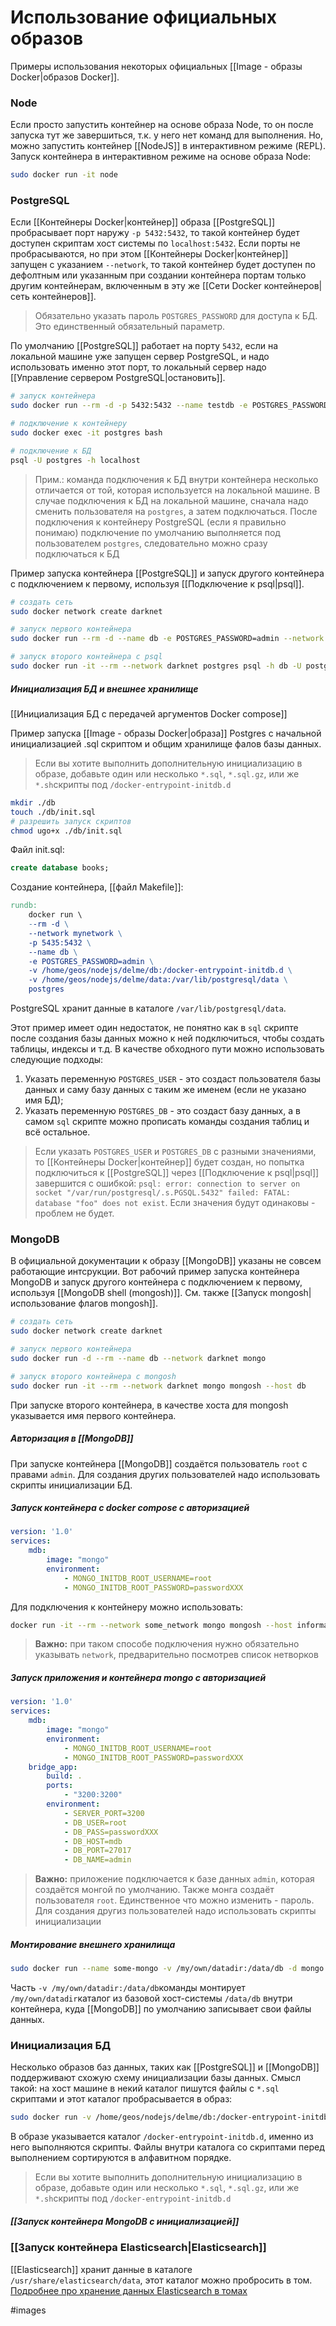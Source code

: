 # Использование официальных образов

Примеры использования некоторых официальных [[Image - образы Docker|образов Docker]].

### Node
Если просто запустить контейнер на основе образа Node, то он после запуска тут же завершиться, т.к. у него нет команд для выполнения. Но, можно запустить контейнер  [[NodeJS]] в интерактивном режиме (REPL).
Запуск контейнера в интерактивном режиме на основе образа Node:
```bash
sudo docker run -it node
```

### PostgreSQL

Если [[Контейнеры Docker|контейнер]]  образа [[PostgreSQL]] пробрасывает порт наружу `-p 5432:5432`, то такой контейнер будет доступен скриптам хост системы по `localhost:5432`. Если порты не пробрасываются, но при этом [[Контейнеры Docker|контейнер]] запущен с указанием `--network`, то такой контейнер будет доступен по дефолтным или указанным при создании контейнера портам только другим контейнерам, включенным в эту же [[Сети Docker контейнеров|сеть контейнеров]].

>Обязательно указать пароль `POSTGRES_PASSWORD` для доступа к БД. Это единственный обязательный параметр.


По умолчанию [[PostgreSQL]] работает на порту `5432`, если на локальной машине уже запущен сервер PostgreSQL, и надо использовать именно этот порт, то локальный сервер надо [[Управление сервером PostgreSQL|остановить]]. 
```bash
# запуск контейнера
sudo docker run --rm -d -p 5432:5432 --name testdb -e POSTGRES_PASSWORD=secretpass postgres

# подключение к контейнеру
sudo docker exec -it postgres bash

# подключение к БД
psql -U postgres -h localhost
```

>Прим.: команда подключения к БД внутри контейнера несколько отличается от той, которая используется на локальной машине. В случае подключения к БД на локальной машине, сначала надо сменить пользователя на `postgres`, а затем подключаться. После подключения к контейнеру PostgreSQL (если я правильно понимаю) подключение по умолчанию выполняется под пользователем `postgres`, следовательно можно сразу подключаться к БД

Пример запуска контейнера [[PostgreSQL]] и запуск другого контейнера с подключением к первому, используя [[Подключение к psql|psql]].

```bash
# создать сеть
sudo docker network create darknet

# запуск первого контейнера
sudo docker run --rm -d --name db -e POSTGRES_PASSWORD=admin --network darknet postgres

# запуск второго контейнера с psql
sudo docker run -it --rm --network darknet postgres psql -h db -U postgres
```

##### Инициализация БД и внешнее хранилище

[[Инициализация БД с передачей аргументов Docker compose]]

Пример запуска [[Image - образы Docker|образа]] Postgres с начальной инициализацией .sql скриптом и общим хранилище фалов базы данных.

>Если вы хотите выполнить дополнительную инициализацию в образе, добавьте один или несколько `*.sql`, `*.sql.gz`, или же `*.sh`скрипты под `/docker-entrypoint-initdb.d`

```bash
mkdir ./db
touch ./db/init.sql
# разрешить запуск скриптов
chmod ugo+x ./db/init.sql
```

Файл init.sql:
```sql
create database books;
```

Создание контейнера, [[файл Makefile]]:
```Makefile
rundb:
	docker run \
	--rm -d \
	--network mynetwork \
	-p 5435:5432 \
	--name db \
	-e POSTGRES_PASSWORD=admin \
	-v /home/geos/nodejs/delme/db:/docker-entrypoint-initdb.d \
	-v /home/geos/nodejs/delme/data:/var/lib/postgresql/data \
	postgres
```

PostgreSQL хранит данные в каталоге `/var/lib/postgresql/data`.

Этот пример имеет один недостаток, не понятно как в `sql` скрипте после создания базы данных можно к ней подключиться, чтобы создать таблицы, индексы и т.д. В качестве обходного пути можно использовать следующие подходы:
1. Указать переменную `POSTGRES_USER` - это создаст пользователя базы данных и саму базу данных с таким же именем (если не указано имя БД);
2. Указать переменную `POSTGRES_DB` - это создаст базу данных, а в самом `sql` скрипте можно прописать команды создания таблиц и всё остальное.

>Если указать `POSTGRES_USER` и `POSTGRES_DB` с разными значениями, то [[Контейнеры Docker|контейнер]] будет создан, но попытка подключиться к [[PostgreSQL]] через [[Подключение к psql|psql]] завершится с ошибкой: `psql: error: connection to server on socket "/var/run/postgresql/.s.PGSQL.5432" failed: FATAL:  database "foo" does not exist`. Если значения будут одинаковы - проблем не будет.

### MongoDB

В официальной документации к образу [[MongoDB]] указаны не совсем работающие интсрукции. Вот рабочий пример запуска контейнера MongoDB и запуск другого контейнера с подключением к первому, используя [[MongoDB shell (mongosh)]]. Cм. также [[Запуск mongosh|использование флагов mongosh]].

```bash
# создать сеть
sudo docker network create darknet

# запуск первого контейнера
sudo docker run -d --rm --name db --network darknet mongo

# запуск второго контейнера с mongosh
sudo docker run -it --rm --network darknet mongo mongosh --host db
```

При запуске второго контейнера, в качестве хоста для mongosh указывается имя первого контейнера.


##### Авторизация  в [[MongoDB]]
При запуске контейнера [[MongoDB]] создаётся пользователь `root` с правами `admin`. Для создания других пользователей надо использовать скрипты инициализации БД.

##### Запуск контейнера с docker compose с авторизацией
```yml
version: '1.0'
services:
	mdb:
		image: "mongo"
		environment:
			- MONGO_INITDB_ROOT_USERNAME=root
			- MONGO_INITDB_ROOT_PASSWORD=passwordXXX
```

Для подключения к контейнеру можно использовать:
```bash
docker run -it --rm --network some_network mongo mongosh --host informator-db-1 --username root --password passwordXXX
```

> **Важно:** при таком способе подключения нужно обязательно указывать `network`, предварительно посмотрев список нетворков

##### Запуск приложения и контейнера mongo с авторизацией

```yml
version: '1.0'
services:
	mdb:
		image: "mongo"
		environment:
			- MONGO_INITDB_ROOT_USERNAME=root
			- MONGO_INITDB_ROOT_PASSWORD=passwordXXX
	bridge_app:
		build: .
		ports:
			- "3200:3200"
		environment:
			- SERVER_PORT=3200
			- DB_USER=root
			- DB_PASS=passwordXXX
			- DB_HOST=mdb
			- DB_PORT=27017
			- DB_NAME=admin
```

> **Важно:** приложение подключается к базе данных `admin`, которая создаётся монгой по умолчанию. Также монга создаёт пользователя `root`. Единственное что можно изменить - пароль. 
> Для создания другиз пользователей надо использовать скрипты инициализации 



##### Монтирование внешнего хранилища
```bash
sudo docker run --name some-mongo -v /my/own/datadir:/data/db -d mongo
```

Часть `-v /my/own/datadir:/data/db`команды монтирует `/my/own/datadir`каталог из базовой хост-системы `/data/db` внутри контейнера, куда [[MongoDB]] по умолчанию записывает свои файлы данных.

### Инициализация БД
Несколько образов баз данных, таких как [[PostgreSQL]] и [[MongoDB]] поддерживают схожую схему инициализации базы данных. Смысл такой: на хост машине в некий каталог пишутся файлы с `*.sql` скриптами и этот каталог пробрасывается в образ:
```bash
sudo docker run -v /home/geos/nodejs/delme/db:/docker-entrypoint-initdb.d
```

В образе указывается каталог `/docker-entrypoint-initdb.d`, именно из него выполняются скрипты. Файлы внутри каталога со скриптами перед выполнением сортируются в алфавитном порядке.

>Если вы хотите выполнить дополнительную инициализацию в образе, добавьте один или несколько `*.sql`, `*.sql.gz`, или же `*.sh`скрипты под `/docker-entrypoint-initdb.d`


##### [[Запуск контейнера MongoDB с инициализацией]]


### [[Запуск контейнера Elasticsearch|Elasticsearch]]

[[Elasticsearch]] хранит данные в каталоге `/usr/share/elasticsearch/data`, этот каталог можно пробросить в том. [Подробнее про хранение данных Elasticsearch в томах](https://www.elastic.co/guide/en/elasticsearch/reference/current/docker.html#_always_bind_data_volumes)

#images